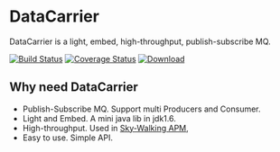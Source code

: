 # DataCarrier
DataCarrier is a light, embed, high-throughput, publish-subscribe MQ.

[![Build Status](https://travis-ci.org/wu-sheng/DataCarrier.svg?branch=master)](https://travis-ci.org/wu-sheng/DataCarrier)
[![Coverage Status](https://coveralls.io/repos/github/wu-sheng/DataCarrier/badge.svg?branch=master)](https://coveralls.io/github/wu-sheng/DataCarrier?branch=master)
[ ![Download](https://api.bintray.com/packages/wu-sheng/DataCarrier/com.a.eye.data-carrier/images/download.svg) ](https://bintray.com/wu-sheng/DataCarrier/com.a.eye.data-carrier/_latestVersion)

## Why need DataCarrier
- Publish-Subscribe MQ. Support multi Producers and Consumer.
- Light and Embed. A mini java lib in jdk1.6.
- High-throughput. Used in [Sky-Walking APM](https://github.com/wu-sheng/sky-walking),
- Easy to use. Simple API.

